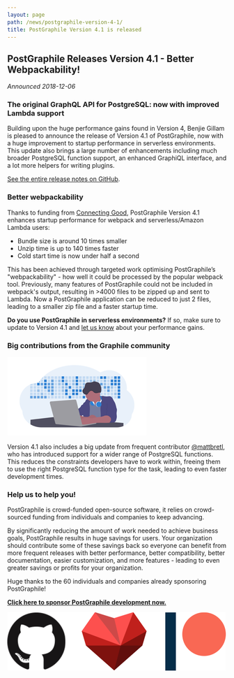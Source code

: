 ```yaml
---
layout: page
path: /news/postgraphile-version-4-1/
title: PostGraphile Version 4.1 is released
---
```


## PostGraphile Releases Version 4.1 - Better Webpackability!

_Announced 2018-12-06_

### The original GraphQL API for PostgreSQL: now with improved Lambda support

Building upon the huge performance gains found in Version 4, Benjie Gillam is pleased to announce the release of Version 4.1 of PostGraphile, now with a huge improvement to startup performance in serverless environments. This update also brings a large number of enhancements including much broader PostgreSQL function support, an enhanced GraphiQL interface, and a lot more helpers for writing plugins. 

[See the entire release notes on GitHub](https://github.com/graphile/postgraphile/releases/tag/v4.1.0).

### Better webpackability

Thanks to funding from [Connecting Good](https://cogo.co/), PostGraphile Version 4.1 enhances startup performance for webpack and serverless/Amazon Lambda users:

* Bundle size is around 10 times smaller
* Unzip time is up to 140 times faster
* Cold start time is now under half a second

This has been achieved through targeted work optimising PostGraphile’s "webpackability" - how well it could be processed by the popular webpack tool. Previously, many features of PostGraphile could not be included in webpack's output, resulting in >4000 files to be zipped up and sent to Lambda. Now a PostGraphile application can be reduced to just 2 files, leading to a smaller zip file and a faster startup time.

**Do you use PostGraphile in serverless environments?** If so, make sure to update to Version 4.1 and [let us know](https://discord.gg/graphile) about your performance gains.

### Big contributions from the Graphile community

<div class="flex flex-wrap justify-around">
<img alt="PostGraphile thanks our contributors" src="/images/undraw_developer_activity.png" />
</div>

Version 4.1 also includes a big update from frequent contributor [@mattbretl](https://github.com/mattbretl), who has introduced support for a wider range of PostgreSQL functions. This reduces the constraints developers have to work within, freeing them to use the right PostgreSQL function type for the task, leading to even faster development times.

### Help us to help you!

PostGraphile is crowd-funded open-source software, it relies on crowd-sourced funding from individuals and companies to keep advancing.

By significantly reducing the amount of work needed to achieve business goals, PostGraphile results in huge savings for users. Your organization should contribute some of these savings back so everyone can benefit from more frequent releases with better performance, better compatibility, better documentation, easier customization, and more features - leading to even greater savings or profits for your organization.

Huge thanks to the 60 individuals and companies already sponsoring PostGraphile!

<strong>[Click here to sponsor PostGraphile development now.](/sponsor/)</strong>

<div class="flex flex-wrap justify-around">
<img alt="PostGraphile thanks the community" src="/images/thanks.png" />
</div>
